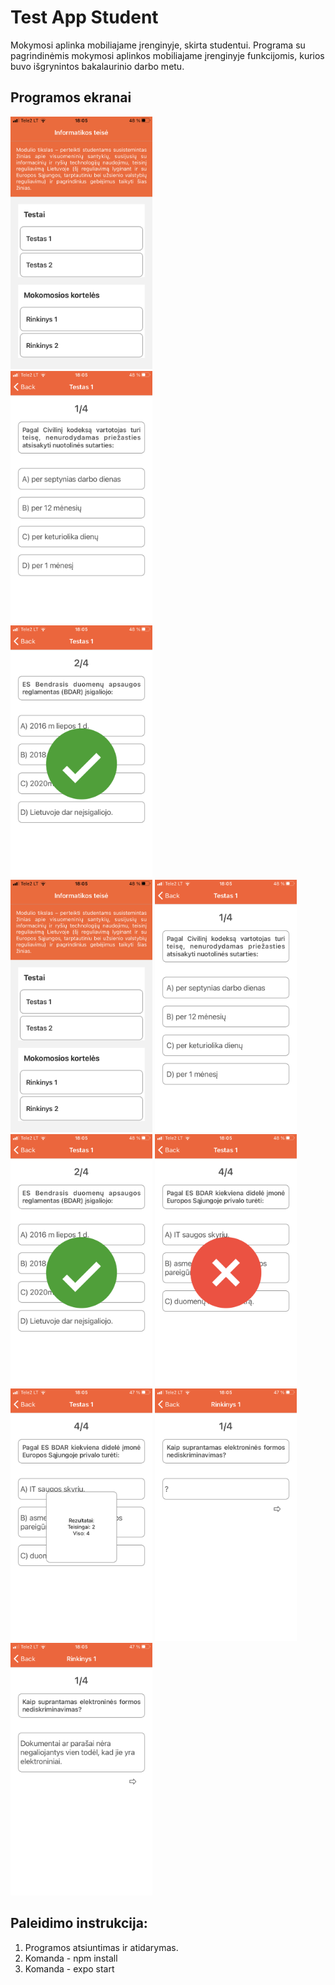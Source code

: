 # Test App Student
Mokymosi aplinka mobiliajame įrenginyje, skirta studentui.
Programa su pagrindinėmis mokymosi aplinkos mobiliajame įrenginyje funkcijomis, kurios buvo išgrynintos bakalaurinio darbo metu.

## Programos ekranai
<div class="row">
  <div class="column">
    <img src="https://github.com/kazenaite7/test-app-student/blob/main/assets/IMG_7499.PNG" width="227" height="404">
  </div>
  <div class="column">
    <img src="https://github.com/kazenaite7/test-app-student/blob/main/assets/IMG_7500.PNG" width="227" height="404">
  </div>
  <div class="column">
    <img src="https://github.com/kazenaite7/test-app-student/blob/main/assets/IMG_7501.PNG" width="227" height="404">
  </div>
</div>

<img src="https://github.com/kazenaite7/test-app-student/blob/main/assets/IMG_7499.PNG" width="227" height="404">
<img src="https://github.com/kazenaite7/test-app-student/blob/main/assets/IMG_7500.PNG" width="227" height="404">
<img src="https://github.com/kazenaite7/test-app-student/blob/main/assets/IMG_7501.PNG" width="227" height="404">
<img src="https://github.com/kazenaite7/test-app-student/blob/main/assets/IMG_7503.PNG" width="227" height="404">
<img src="https://github.com/kazenaite7/test-app-student/blob/main/assets/IMG_7504.PNG" width="227" height="404">
<img src="https://github.com/kazenaite7/test-app-student/blob/main/assets/IMG_7505.PNG" width="227" height="404">
<img src="https://github.com/kazenaite7/test-app-student/blob/main/assets/IMG_7506.PNG" width="227" height="404">


## Paleidimo instrukcija:
1. Programos atsiuntimas ir atidarymas.
2. Komanda - npm install
3. Komanda - expo start
